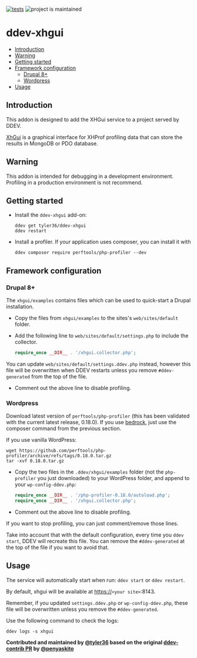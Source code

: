 [![tests](https://github.com/ddev/ddev-addon-template/actions/workflows/tests.yml/badge.svg)](https://github.com/ddev/ddev-addon-template/actions/workflows/tests.yml) ![project is maintained](https://img.shields.io/maintenance/yes/2024.svg)

# ddev-xhgui <!-- omit in toc -->

- [Introduction](#introduction)
- [Warning](#warning)
- [Getting started](#getting-started)
- [Framework configuration](#framework-configuration)
  - [Drupal 8+](#drupal-8)
  - [Wordpress](#wordpress)
- [Usage](#usage)

## Introduction

This addon is designed to add the XHGui service to a project served by DDEV.

[XhGui](https://github.com/perftools/xhgui) is a graphical interface for XHProf profiling data that can store the results in MongoDB or PDO database.

## Warning

This addon is intended for debugging in a development environment.
Profiling in a production environment is not recommend.

## Getting started

- Install the `ddev-xhgui` add-on:

  ```shell
  ddev get tyler36/ddev-xhgui
  ddev restart
  ```

- Install a profiler. If your application uses composer, you can install it with

   ```shell
   ddev composer require perftools/php-profiler --dev
   ```

## Framework configuration

### Drupal 8+

The `xhgui/examples` contains files which can be used to quick-start a Drupal installation.

- Copy the files from `xhgui/examples` to the sites's `web/sites/default` folder.

- Add the following line to `web/sites/default/settings.php` to include the collector.

   ```php
   require_once __DIR__ . '/xhgui.collector.php';
   ```

You can update `web/sites/default/settings.ddev.php` instead, however this file will be overwritten when DDEV restarts unless you remove `#ddev-generated` from the top of the file.

- Comment out the above line to disable profiling.

### Wordpress

Download latest version of `perftools/php-profiler` (this has been validated with the current latest release, 0.18.0).
If you use [bedrock](https://roots.io/bedrock/), just use the composer command from the previous section.

If you use vanilla WordPress:

   ```shell
   wget https://github.com/perftools/php-profiler/archive/refs/tags/0.18.0.tar.gz
   tar -xvf 0.18.0.tar.gz
   ```

- Copy the two files in the `.ddev/xhgui/examples` folder (not the `php-profiler` you just downloaded) to your WordPress folder, and append to your `wp-config-ddev.php`:

   ```php
   require_once __DIR__ . '/php-profiler-0.18.0/autoload.php';
   require_once __DIR__ . '/xhgui.collector.php';
   ```

- Comment out the above line to disable profiling.

If you want to stop profiling, you can just comment/remove those lines.

Take into account that with the default configuration, every time you `ddev start`, DDEV will recreate this file. You can remove the `#ddev-generated` at the top of the file if you want to avoid that.

## Usage

The service will automatically start when run: `ddev start` or `ddev restart`.

By default, xhgui will be available at  <https://>`<your site>`:8143.

Remember, if you updated `settings.ddev.php` or `wp-config-ddev.php`, these file will be overwritten unless you remove the `#ddev-generated`.

Use the following command to check the logs:

   ```shell
   ddev logs -s xhgui
   ```

**Contributed and maintained by [@tyler36](https://github.com/tyler36) based on the original [ddev-contrib PR](https://github.com/ddev/ddev-contrib/pull/128) by [@penyaskito](https://github.com/penyaskito)**
